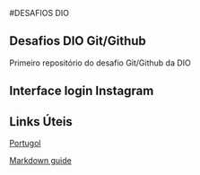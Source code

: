 #DESAFIOS DIO

## Desafios DIO Git/Github
Primeiro repositório do desafio Git/Github da DIO


## Interface login Instagram


## Links Úteis
[Portugol](https://portugol-webstudio.cubos.io/ide)

[Markdown guide](https://www.markdownguide.org/)

